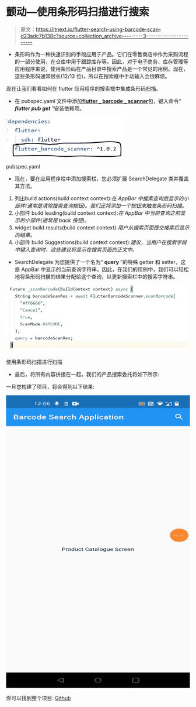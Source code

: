 # 颤动—使用条形码扫描进行搜索

> 原文：<https://itnext.io/flutter-search-using-barcode-scan-d23adc7b138c?source=collection_archive---------3----------------------->

*   条形码作为一种快速识别的手段应用于产品。它们在零售商店中作为采购流程的一部分使用，在仓库中用于跟踪库存等。因此，对于电子商务、库存管理等应用程序来说，使用条形码在产品目录中搜索产品是一个常见的用例。现在，这些条形码通常很长(12/13 位)，所以在搜索框中手动输入会很麻烦。

现在让我们看看如何在 flutter 应用程序的搜索框中集成条形码扫描。

*   在 pubspec.yaml 文件中添加[**flutter _ barcode _ scanner**](https://pub.dev/packages/flutter_barcode_scanner)包，键入命令“ ***flutter pub get*** ”安装依赖项。

![](img/4c23334c63cab325223724980790b997.png)

pubspec.yaml

*   现在，要在应用程序栏中添加搜索栏，您必须扩展 SearchDelegate 类并覆盖其方法。

1.  列出<widget>build actions(build context context):*在 AppBar 中搜索查询后显示的小部件(通常是清除搜索查询按钮)。我们还将添加一个按钮来触发条形码扫描。*</widget>
2.  小部件 build leading(build context context):*在 AppBar 中当前查询之前显示的小部件(通常是 back 按钮)。*
3.  widget build results(build context context):*用户从搜索页面提交搜索后显示的结果。*
4.  小部件 build Suggestions(build context context):*建议，当用户在搜索字段中键入查询时，这些建议将显示在搜索页面的正文中。*

*   SearchDelegate 为您提供了一个名为“ **query** ”的特殊 getter 和 setter，这是 AppBar 中显示的当前查询字符串。因此，在我们的用例中，我们可以轻松地将条形码扫描的结果分配给这个查询，以更新搜索栏中的搜索字符串。

![](img/0d670db0e9f9aa36052a682c92e833a2.png)

使用条形码扫描进行扫描

*   最后，将所有内容拼接在一起，我们的产品搜索委托将如下所示:

一旦您构建了项目，将会得到以下结果:

![](img/7c2efac319a98ed3202494a4d915f1b8.png)

你可以找到整个项目: [Github](https://github.com/Amitbhave/flutter-barcode-search)